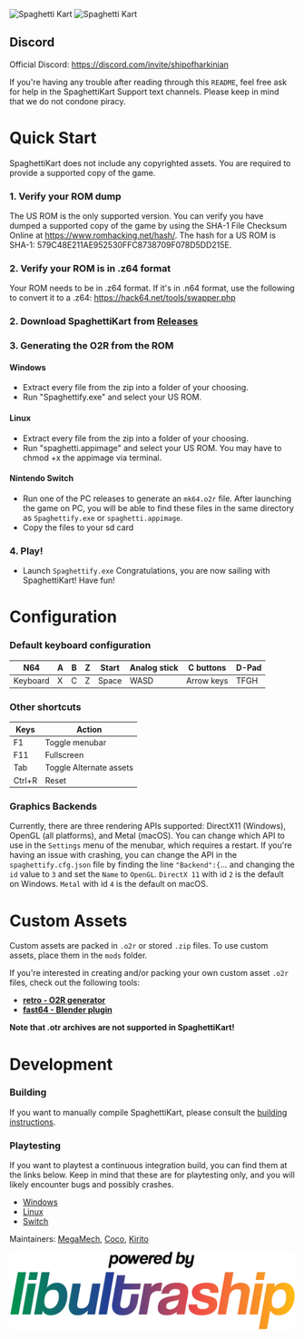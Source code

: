 ![Spaghetti Kart](https://github.com/user-attachments/assets/4006f5a3-aa15-48cc-8b7c-7a4119c21865#gh-dark-mode-only)
![Spaghetti Kart](https://github.com/user-attachments/assets/4006f5a3-aa15-48cc-8b7c-7a4119c21865#gh-light-mode-only)

## Discord

Official Discord: https://discord.com/invite/shipofharkinian

If you're having any trouble after reading through this `README`, feel free ask for help in the SpaghettiKart Support text channels. Please keep in mind that we do not condone piracy.

# Quick Start

SpaghettiKart does not include any copyrighted assets.  You are required to provide a supported copy of the game.

### 1. Verify your ROM dump
The US ROM is the only supported version. You can verify you have dumped a supported copy of the game by using the SHA-1 File Checksum Online at https://www.romhacking.net/hash/. The hash for a US ROM is SHA-1: 579C48E211AE952530FFC8738709F078D5DD215E.

### 2. Verify your ROM is in .z64 format
Your ROM needs to be in .z64 format. If it's in .n64 format, use the following to convert it to a .z64: https://hack64.net/tools/swapper.php

### 2. Download SpaghettiKart from [Releases](https://github.com/HarbourMasters/SpaghettiKart/releases)

### 3. Generating the O2R from the ROM
#### Windows
* Extract every file from the zip into a folder of your choosing.
* Run "Spaghettify.exe" and select your US ROM.

#### Linux
* Extract every file from the zip into a folder of your choosing.
* Run "spaghetti.appimage" and select your US ROM. You may have to chmod +x the appimage via terminal.

#### Nintendo Switch
* Run one of the PC releases to generate an `mk64.o2r` file. After launching the game on PC, you will be able to find these files in the same directory as `Spaghettify.exe` or `spaghetti.appimage`.
* Copy the files to your sd card

### 4. Play!
* Launch `Spaghettify.exe`
Congratulations, you are now sailing with SpaghettiKart! Have fun!

# Configuration

### Default keyboard configuration
| N64 | A | B | Z | Start | Analog stick | C buttons | D-Pad |
| - | - | - | - | - | - | - | - |
| Keyboard | X | C | Z | Space | WASD | Arrow keys | TFGH |

### Other shortcuts
| Keys | Action |
| - | - |
| F1 | Toggle menubar |
| F11 | Fullscreen |
| Tab | Toggle Alternate assets |
| Ctrl+R | Reset |

### Graphics Backends
Currently, there are three rendering APIs supported: DirectX11 (Windows), OpenGL (all platforms), and Metal (macOS). You can change which API to use in the `Settings` menu of the menubar, which requires a restart.  If you're having an issue with crashing, you can change the API in the `spaghettify.cfg.json` file by finding the line `"Backend":{`... and changing the `id` value to `3` and set the `Name` to `OpenGL`. `DirectX 11` with id `2` is the default on Windows. `Metal` with id `4` is the default on macOS.

# Custom Assets
Custom assets are packed in `.o2r` or stored `.zip` files. To use custom assets, place them in the `mods` folder.

If you're interested in creating and/or packing your own custom asset `.o2r` files, check out the following tools:
* [**retro - O2R generator**](https://github.com/HarbourMasters64/retro)
* [**fast64 - Blender plugin**](https://github.com/HarbourMasters/fast64)

**Note that .otr archives are not supported in SpaghettiKart!**

# Development
### Building

If you want to manually compile SpaghettiKart, please consult the [building instructions](https://github.com/HarbourMasters/SpaghettiKart/blob/main/docs/BUILDING.md).

### Playtesting
If you want to playtest a continuous integration build, you can find them at the links below. Keep in mind that these are for playtesting only, and you will likely encounter bugs and possibly crashes. 

* [Windows](https://nightly.link/HarbourMasters/SpaghettiKart/workflows/main/main/spaghettify-windows.zip)
* [Linux](https://nightly.link/HarbourMasters/SpaghettiKart/workflows/main/main/SpaghettiKart-linux.zip)
* [Switch](https://nightly.link/HarbourMasters/SpaghettiKart/workflows/main/main/Spaghettify-switch.zip)

Maintainers: [MegaMech](https://www.github.com/MegaMech), [Coco](https://www.github.com/coco875), [Kirito](https://github.com/KiritoDv)

<a href="https://github.com/Kenix3/libultraship/">
  <picture>
    <source media="(prefers-color-scheme: dark)" srcset="./docs/poweredbylus.darkmode.png">
    <img alt="Powered by libultraship" src="./docs/poweredbylus.lightmode.png">
  </picture>
</a>

